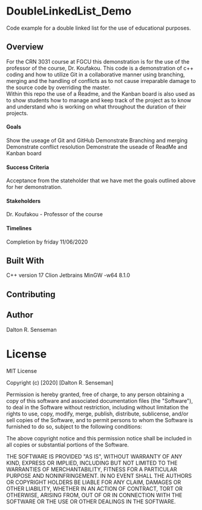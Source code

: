 # DoubleLinkedList_Demo
Code example for a double linked list for the use of educational purposes. 

## Overview
For the CRN 3031 course at FGCU this demonstration is for the use of the professor of the course, Dr. Koufakou. 
This code is a demonstration of c++ coding and how to utilize Git in a collaborative manner using branching, merging 
and the handling of conflicts as to not cause irreparable damage to the source code by overriding the master.  
Within this repo the use of a Readme, and the Kanban board is also used as to show students how to manage and keep track 
of the project as to know and understand who is working on what throughout the duration of their projects. 

#### Goals
Show the useage of Git and GitHub
Demonstrate Branching and merging
Demonstrate conflict resolution
Demonstrate the useade of  ReadMe and Kanban board 


#### Success Criteria
Acceptance from the stateholder that we have met the goals outlined above for her demonstration. 

#### Stakeholders
Dr. Koufakou - Professor of the course

#### Timelines
Completion by friday 11/06/2020


## Built With
C++ version 17
Clion Jetbrains
MinGW -w64 8.1.0

## Contributing

## Author
Dalton R. Senseman

# License
MIT License

Copyright (c) [2020] [Dalton R. Senseman]

Permission is hereby granted, free of charge, to any person obtaining a copy
of this software and associated documentation files (the "Software"), to deal
in the Software without restriction, including without limitation the rights
to use, copy, modify, merge, publish, distribute, sublicense, and/or sell
copies of the Software, and to permit persons to whom the Software is
furnished to do so, subject to the following conditions:

The above copyright notice and this permission notice shall be included in all
copies or substantial portions of the Software.

THE SOFTWARE IS PROVIDED "AS IS", WITHOUT WARRANTY OF ANY KIND, EXPRESS OR
IMPLIED, INCLUDING BUT NOT LIMITED TO THE WARRANTIES OF MERCHANTABILITY,
FITNESS FOR A PARTICULAR PURPOSE AND NONINFRINGEMENT. IN NO EVENT SHALL THE
AUTHORS OR COPYRIGHT HOLDERS BE LIABLE FOR ANY CLAIM, DAMAGES OR OTHER
LIABILITY, WHETHER IN AN ACTION OF CONTRACT, TORT OR OTHERWISE, ARISING FROM,
OUT OF OR IN CONNECTION WITH THE SOFTWARE OR THE USE OR OTHER DEALINGS IN THE
SOFTWARE.

